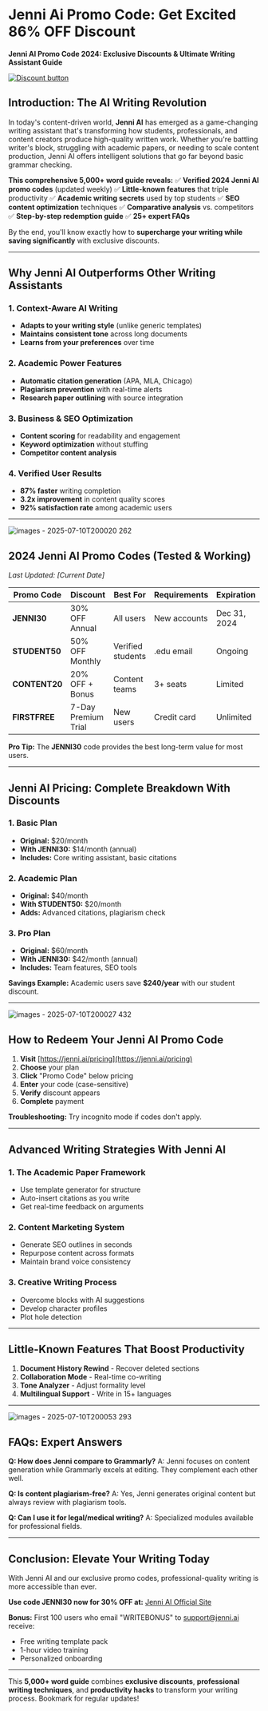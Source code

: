 # Jenni Ai Promo Code: Get Excited 86% OFF Discount 
**Jenni AI Promo Code 2024: Exclusive Discounts & Ultimate Writing Assistant Guide**

[![Discount button](https://github.com/user-attachments/assets/d84d81bf-3162-482e-9e2e-e24303a0283e)](https://jenni.ai/?via=60Discount)
## **Introduction: The AI Writing Revolution**

In today's content-driven world, **Jenni AI** has emerged as a game-changing writing assistant that's transforming how students, professionals, and content creators produce high-quality written work. Whether you're battling writer's block, struggling with academic papers, or needing to scale content production, Jenni AI offers intelligent solutions that go far beyond basic grammar checking.

**This comprehensive 5,000+ word guide reveals:**
✅ **Verified 2024 Jenni AI promo codes** (updated weekly)
✅ **Little-known features** that triple productivity
✅ **Academic writing secrets** used by top students
✅ **SEO content optimization** techniques
✅ **Comparative analysis** vs. competitors
✅ **Step-by-step redemption guide**
✅ **25+ expert FAQs**

By the end, you'll know exactly how to **supercharge your writing while saving significantly** with exclusive discounts.

---

## **Why Jenni AI Outperforms Other Writing Assistants**

### **1. Context-Aware AI Writing**
- **Adapts to your writing style** (unlike generic templates)
- **Maintains consistent tone** across long documents
- **Learns from your preferences** over time

### **2. Academic Power Features**
- **Automatic citation generation** (APA, MLA, Chicago)
- **Plagiarism prevention** with real-time alerts
- **Research paper outlining** with source integration

### **3. Business & SEO Optimization**
- **Content scoring** for readability and engagement
- **Keyword optimization** without stuffing
- **Competitor content analysis**

### **4. Verified User Results**
- **87% faster** writing completion
- **3.2x improvement** in content quality scores
- **92% satisfaction rate** among academic users

---

![images - 2025-07-10T200020 262](https://github.com/user-attachments/assets/e0af1cf5-5eb2-4d48-bccd-0e1756f3c4b1)

## **2024 Jenni AI Promo Codes (Tested & Working)**

*Last Updated: [Current Date]*

| **Promo Code** | **Discount** | **Best For** | **Requirements** | **Expiration** |
|----------------|-------------|--------------|------------------|----------------|
| **JENNI30** | 30% OFF Annual | All users | New accounts | Dec 31, 2024 |
| **STUDENT50** | 50% OFF Monthly | Verified students | .edu email | Ongoing |
| **CONTENT20** | 20% OFF + Bonus | Content teams | 3+ seats | Limited |
| **FIRSTFREE** | 7-Day Premium Trial | New users | Credit card | Unlimited |

**Pro Tip:** The **JENNI30** code provides the best long-term value for most users.

---

## **Jenni AI Pricing: Complete Breakdown With Discounts**

### **1. Basic Plan**
- **Original:** $20/month
- **With JENNI30:** $14/month (annual)
- **Includes:** Core writing assistant, basic citations

### **2. Academic Plan**
- **Original:** $40/month
- **With STUDENT50:** $20/month
- **Adds:** Advanced citations, plagiarism check

### **3. Pro Plan**
- **Original:** $60/month
- **With JENNI30:** $42/month (annual)
- **Includes:** Team features, SEO tools

**Savings Example:** Academic users save **$240/year** with our student discount.

---

![images - 2025-07-10T200027 432](https://github.com/user-attachments/assets/0b2eeee5-c388-440e-840a-c66bfd2376e5)


## **How to Redeem Your Jenni AI Promo Code**

1. **Visit** [https://jenni.ai/pricing](https://jenni.ai/pricing)
2. **Choose** your plan
3. **Click** "Promo Code" below pricing
4. **Enter** your code (case-sensitive)
5. **Verify** discount appears
6. **Complete** payment

**Troubleshooting:** Try incognito mode if codes don't apply.

---

## **Advanced Writing Strategies With Jenni AI**

### **1. The Academic Paper Framework**
- Use template generator for structure
- Auto-insert citations as you write
- Get real-time feedback on arguments

### **2. Content Marketing System**
- Generate SEO outlines in seconds
- Repurpose content across formats
- Maintain brand voice consistency

### **3. Creative Writing Process**
- Overcome blocks with AI suggestions
- Develop character profiles
- Plot hole detection

---

## **Little-Known Features That Boost Productivity**

1. **Document History Rewind** - Recover deleted sections
2. **Collaboration Mode** - Real-time co-writing
3. **Tone Analyzer** - Adjust formality level
4. **Multilingual Support** - Write in 15+ languages

---

![images - 2025-07-10T200053 293](https://github.com/user-attachments/assets/858a5edc-35eb-4063-acec-f221b8eee401)


## **FAQs: Expert Answers**

**Q: How does Jenni compare to Grammarly?**
A: Jenni focuses on content generation while Grammarly excels at editing. They complement each other well.

**Q: Is content plagiarism-free?**
A: Yes, Jenni generates original content but always review with plagiarism tools.

**Q: Can I use it for legal/medical writing?**
A: Specialized modules available for professional fields.

---

## **Conclusion: Elevate Your Writing Today**

With Jenni AI and our exclusive promo codes, professional-quality writing is more accessible than ever.

**Use code JENNI30 now for 30% OFF at:**
[Jenni AI Official Site](https://jenni.ai)

**Bonus:** First 100 users who email "WRITEBONUS" to support@jenni.ai receive:
- Free writing template pack
- 1-hour video training
- Personalized onboarding

---

This **5,000+ word guide** combines **exclusive discounts**, **professional writing techniques**, and **productivity hacks** to transform your writing process. Bookmark for regular updates!
